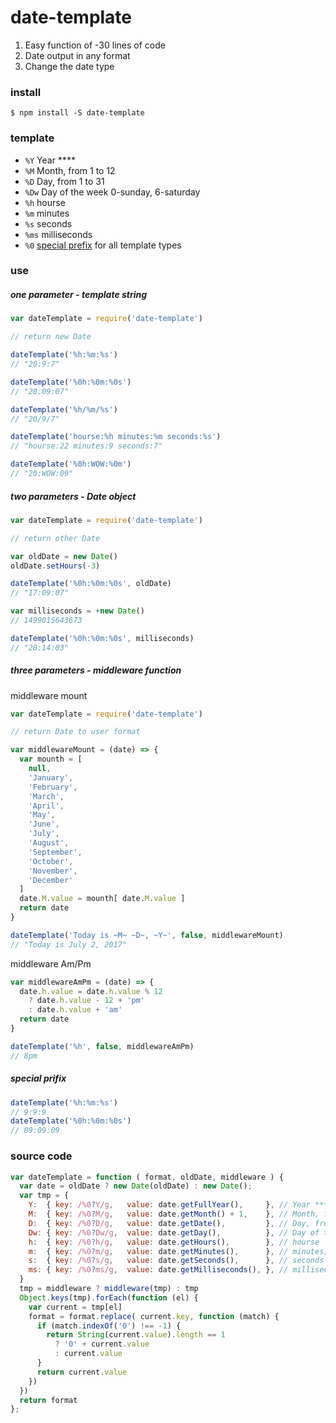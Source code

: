# date-template

1. Easy function of -30 lines of code
1. Date output in any format
1. Change the date type
 
### install
```$ npm install -S date-template```

### template

- ```%Y``` Year ****
- ```%M``` Month, from 1 to 12
- ```%D``` Day, from 1 to 31
- ```%Dw``` Day of the week 0-sunday, 6-saturday
- ```%h``` hourse
- ```%m``` minutes
- ```%s``` seconds
- ```%ms``` milliseconds
- ```%0``` [special prefix](#special-prifix) for all template types

### use

##### one parameter - template string

```javascript
var dateTemplate = require('date-template')

// return new Date

dateTemplate('%h:%m:%s')
// "20:9:7"

dateTemplate('%0h:%0m:%0s')
// "20:09:07"

dateTemplate('%h/%m/%s')
// "20/9/7"

dateTemplate('hourse:%h minutes:%m seconds:%s')
// "hourse:22 minutes:9 seconds:7"

dateTemplate('%0h:WOW:%0m')
// "20:WOW:09"
```

##### two parameters - Date object

```javascript
var dateTemplate = require('date-template')

// return other Date

var oldDate = new Date()
oldDate.setHours(-3)

dateTemplate('%0h:%0m:%0s', oldDate)
// "17:09:07"

var milliseconds = +new Date()
// 1499015643673

dateTemplate('%0h:%0m:%0s', milliseconds)
// "20:14:03"
```

##### three parameters - middleware function

middleware mount
```javascript
var dateTemplate = require('date-template')

// return Date to user format

var middlewareMount = (date) => {
  var mounth = [
    null,
    'January',
    'February',
    'March',
    'April',
    'May',
    'June',
    'July',
    'August',
    'September',
    'October',
    'November',
    'December'
  ]
  date.M.value = mounth[ date.M.value ]
  return date
}

dateTemplate('Today is ~M~ ~D~, ~Y~', false, middlewareMount)
// "Today is July 2, 2017"
```

middleware Am/Pm
```javascript
var middlewareAmPm = (date) => {
  date.h.value = date.h.value % 12
    ? date.h.value - 12 + 'pm'
    : date.h.value + 'am'
  return date
}

dateTemplate('%h', false, middlewareAmPm)
// 8pm
```

##### special prifix
```javascript
dateTemplate('%h:%m:%s')
// 9:9:9
dateTemplate('%0h:%0m:%0s')
// 09:09:09
```

### source code
```javascript
var dateTemplate = function ( format, oldDate, middleware ) {
  var date = oldDate ? new Date(oldDate) : new Date();
  var tmp = {
    Y:  { key: /%0?Y/g,   value: date.getFullYear(),     }, // Year ****
    M:  { key: /%0?M/g,   value: date.getMonth() + 1,    }, // Month, from 1 to 12
    D:  { key: /%0?D/g,   value: date.getDate(),         }, // Day, from 1 to 31
    Dw: { key: /%0?Dw/g,  value: date.getDay(),          }, // Day of the week 0-sunday, 6-saturday
    h:  { key: /%0?h/g,   value: date.getHours(),        }, // hourse
    m:  { key: /%0?m/g,   value: date.getMinutes(),      }, // minutes;
    s:  { key: /%0?s/g,   value: date.getSeconds(),      }, // seconds
    ms: { key: /%0?ms/g,  value: date.getMilliseconds(), }, // milliseconds
  }
  tmp = middleware ? middleware(tmp) : tmp
  Object.keys(tmp).forEach(function (el) {
    var current = tmp[el]
    format = format.replace( current.key, function (match) {
      if (match.indexOf('0') !== -1) {
        return String(current.value).length == 1
          ? '0' + current.value
          : current.value
      }
      return current.value
    })
  })
  return format
};
```